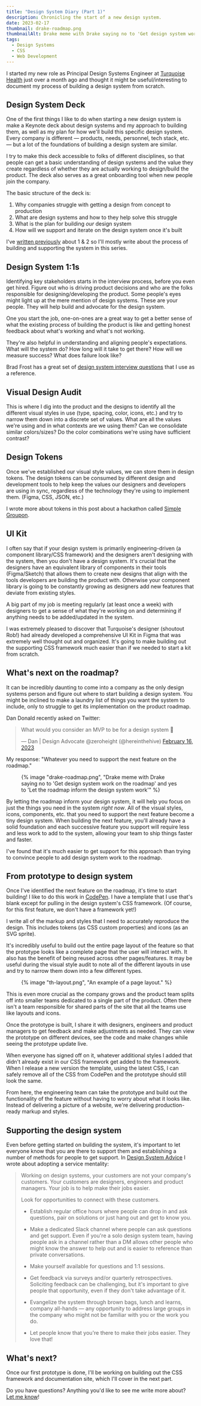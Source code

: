 ```yaml
---
title: "Design System Diary (Part 1)"
description: Chronicling the start of a new design system.
date: 2023-02-17
thumbnail: drake-roadmap.png
thumbnailAlt: Drake meme with Drake saying no to 'Get design system work on the roadmap' and yes to 'Let the roadmap inform the design system work'
tags:
  - Design Systems
  - CSS
  - Web Development
---
```


I started my new role as Principal Design Systems Engineer at [Turquoise Health](https://turquoise.health) just over a month ago and thought it might be useful/interesting to document my process of building a design system from scratch.

## Design System Deck

One of the first things I like to do when starting a new design system is make a Keynote deck about design systems and my approach to building them, as well as my plan for how we'll build this specific design system. Every company is different &mdash; products, needs, personnel, tech stack, etc. &mdash; but a lot of the foundations of building a design system are similar. 

I try to make this deck accessible to folks of different disciplines, so that people can get a basic understanding of design systems and the value they create regardless of whether they are actually working to design/build the product. The deck also serves as a great onboarding tool when new people join the company.

The basic structure of the deck is:

1. Why companies struggle with getting a design from concept to production
2. What are design systems and how to they help solve this struggle
3. What is the plan for building _our_ design system
4. How will we support and iterate on the design system once it's built

I've [written previously](/tag/design-systems/) about 1 &amp; 2 so I'll mostly write about the process of building and supporting the system in this series.

## Design System 1:1s

Identifying key stakeholders starts in the interview process, before you even get hired. Figure out who is driving product decisions and who are the folks responsible for designing/developing the product. Some people's eyes might light up at the mere mention of design systems. These are your people. They will help build and advocate for the design system.

One you start the job, one-on-ones are a great way to get a better sense of what the existing process of building the product is like and getting honest feedback about what's working and what's not working. 

They're also helpful in understanding and aligning people's expectations. What will the system do? How long will it take to get there? How will we measure success? What does failure look like?

Brad Frost has a great set of [design system interview questions](https://bradfrost.com/blog/post/design-system-interview-questions/) that I use as a reference.

## Visual Design Audit

This is where I dig into the product and the designs to identify all the different visual styles in use (type, spacing, color, icons, etc.) and try to narrow them down into a discrete set of values. What are all the values we're using and in what contexts are we using them? Can we consolidate similar colors/sizes? Do the color combinations we're using have sufficient contrast?

## Design Tokens

Once we've established our visual style values, we can store them in design tokens. The design tokens can be consumed by different design and development tools to help keep the values our designers and developers are using in sync, regardless of the technology they're using to implement them. (Figma, CSS, JSON, etc.)

I wrote more about tokens in this post about a hackathon called [Simple Groupon](/posts/2020-07-06-simple-groupon/).

## UI Kit

I often say that if your design system is primarily engineering-driven (a component library/CSS framework) and the designers aren't designing with the system, then you don't have a design system. It's crucial that the designers have an equivalent library of components in their tools (Figma/Sketch) that allows them to create new designs that align with the tools developers are building the product with. Otherwise your component library is going to be constantly growing as designers add new features that deviate from existing styles.

A big part of my job is meeting regularly (at least once a week) with designers to get a sense of what they're working on and determining if anything needs to be added/updated in the system.

I was extremely pleased to discover that Turquoise's designer (shoutout Rob!) had already developed a comprehensive UI Kit in Figma that was extremely well thought out and organized. It's going to make building out the supporting CSS framework much easier than if we needed to start a kit from scratch.

## What's next on the roadmap?

It can be incredibly daunting to come into a company as the only design systems person and figure out where to start building a design system. You might be inclined to make a laundry list of things you want the system to include, only to struggle to get its implementation on the product roadmap.

Dan Donald recently asked on Twitter:

<blockquote class="twitter-tweet"><p lang="en" dir="ltr">What would you consider an MVP to be for a design system 🤔</p>&mdash; Dan | Design Advocate @zeroheight (@hereinthehive) <a href="https://twitter.com/hereinthehive/status/1626313268028403720?ref_src=twsrc%5Etfw">February 16, 2023</a></blockquote>

My response: "Whatever you need to support the next feature on the roadmap."

<figure>
  {% image "drake-roadmap.png", "Drake meme with Drake saying no to 'Get design system work on the roadmap' and yes to 'Let the roadmap inform the design system work'" %}
</figure>

By letting the roadmap inform your design system, it will help you focus on just the things you need in the system _right now_. All of the visual styles, icons, components, etc. that you need to support the next feature become a tiny design system. When building the next feature, you'll already have a solid foundation and each successive feature you support will require less and less work to add to the system, allowing your team to ship things faster and faster.

I've found that it's much easier to get support for this approach than trying to convince people to add design system work to the roadmap.

## From prototype to design system

Once I've identified the next feature on the roadmap, it's time to start building! I like to do this work in [CodePen](https://codepen.io). I have a template that I use that's blank except for pulling in the design system's CSS framework. (Of course, for this first feature, we don't have a framework yet!)

I write all of the markup and styles that I need to accurately reproduce the design. This includes tokens (as CSS custom properties) and icons (as an SVG sprite).

It's incredibly useful to build out the entire page layout of the feature so that the prototype looks like a complete page that the user will interact with. It also has the benefit of being reused across other pages/features. It may be useful during the visual style audit to note all of the different layouts in use and try to narrow them down into a few different types.

<figure>
  {% image "th-layout.png", "An example of a page layout." %}
</figure>

This is even more crucial as the company grows and the product team splits off into smaller teams dedicated to a single part of the product. Often there isn't a team responsible for shared parts of the site that all the teams use like layouts and icons. 

Once the prototype is built, I share it with designers, engineers and product managers to get feedback and make adjustments as needed. They can view the prototype on different devices, see the code and make changes while seeing the prototype update live.

When everyone has signed off on it, whatever additional styles I added that didn't already exist in our CSS framework get added to the framework. When I release a new version the template, using the latest CSS, I can safely remove all of the CSS from CodePen and the prototype should still look the same.

From here, the engineering team can take the prototype and build out the functionality of the feature without having to worry about what it looks like. Instead of delivering a picture of a website, we're delivering production-ready markup and styles.

## Supporting the design system

Even before getting started on building the system, it's important to let everyone know that you are there to support them and establishing a number of methods for people to get support. In [Design System Advice](/posts/2022-12-12-design-system-advice/) I wrote about adopting a service mentality: 

<blockquote>

Working on design systems, your customers are not your company's customers. Your customers are designers, engineers and product managers. Your job is to help make their jobs easier.

Look for opportunities to connect with these customers.

* Establish regular office hours where people can drop in and ask questions, pair on solutions or just hang out and get to know you.

* Make a dedicated Slack channel where people can ask questions and get support. Even if you're a solo design system team, having people ask in a channel rather than a DM allows other people who might know the answer to help out and is easier to reference than private conversations.

* Make yourself available for questions and 1:1 sessions.

* Get feedback via surveys and/or quarterly retrospectives. Soliciting feedback can be challenging, but it's important to give people that opportunity, even if they don't take advantage of it.

* Evangelize the system through brown bags, lunch and learns, company all-hands — any opportunity to address large groups in the company who might not be familiar with you or the work you do.

* Let people know that you're there to make their jobs easier. They love that!
</blockquote>

## What's next?

Once our first prototype is done, I'll be working on building out the CSS framework and documentation site, which I'll cover in the next part.

Do you have questions? Anything you'd like to see me write more about? [Let me know](/contact/)!
